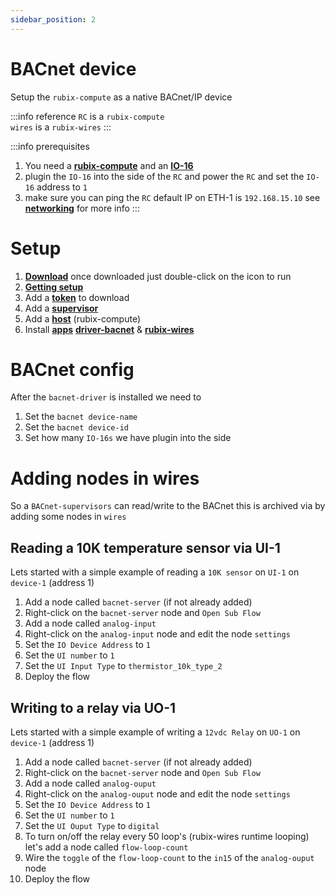 ```yaml
---
sidebar_position: 2
---
```


# BACnet device
Setup the `rubix-compute` as a native BACnet/IP device

:::info reference
`RC` is a `rubix-compute` <br/>
`wires` is a `rubix-wires`
:::

:::info prerequisites
1. You need a **[rubix-compute](../hardware/controllers/supervisors/rubix-compute/overview.md)** and an **[IO-16](../hardware/controllers/io-controllers/IO-16/overview.md)**
2. plugin the `IO-16` into the side of the `RC`  and power the `RC` and set the `IO-16` address to `1`
3. make sure you can ping the `RC` default IP on ETH-1 is `192.168.15.10` see **[networking](../hardware/controllers/supervisors/rubix-compute/networks.md)** for more info
:::


# Setup

1. **[Download](../rubix-ce/setup/download.md)** once downloaded just double-click on the icon to run 
2. **[Getting setup](../rubix-ce/setup/getting-started.md)** 
3. Add a **[token](../rubix-ce/setup/getting-started.md#add-token)** to download 
4. Add a **[supervisor](../rubix-ce/setup/supervisor.md)**  
5. Add a **[host](../rubix-ce/setup/host.md)** (rubix-compute)
6. Install **[apps](../rubix-ce/setup/apps.md)** **[driver-bacnet](../rubix-ce/drivers/bacnet/bacnet-server/bacnet-server.md)** & **[rubix-wires](../rubix-ce/wires/overview.md)**

# BACnet config
After the `bacnet-driver` is installed we need to 

1. Set the `bacnet device-name`
2. Set the `bacnet device-id`
3. Set how many `IO-16s` we have plugin into the side


# Adding nodes in wires
So a `BACnet-supervisors` can read/write to the BACnet this is archived via by adding some nodes in `wires`

## Reading a 10K temperature sensor via UI-1
Lets started with a simple example of reading a `10K sensor` on `UI-1` on `device-1` (address 1)
1. Add a node called `bacnet-server` (if not already added)
2. Right-click on the `bacnet-server` node and `Open Sub Flow`
3. Add a node called `analog-input`
4. Right-click on the `analog-input` node and edit the node `settings`
5. Set the `IO Device Address` to `1`
6. Set the `UI number` to `1`
7. Set the `UI Input Type` to `thermistor_10k_type_2`
8. Deploy the flow

## Writing to a relay via UO-1
Lets started with a simple example of writing a `12vdc Relay` on `UO-1` on `device-1` (address 1)
1. Add a node called `bacnet-server` (if not already added)
2. Right-click on the `bacnet-server` node and `Open Sub Flow`
3. Add a node called `analog-ouput`
4. Right-click on the `analog-ouput` node and edit the node `settings`
5. Set the `IO Device Address` to `1`
6. Set the `UI number` to `1`
7. Set the `UI Ouput Type` to `digital`
8. To turn on/off the relay every 50 loop's (rubix-wires runtime looping) let's add a node called `flow-loop-count` 
9. Wire the `toggle` of the `flow-loop-count` to the `in15` of the `analog-ouput` node
10. Deploy the flow
